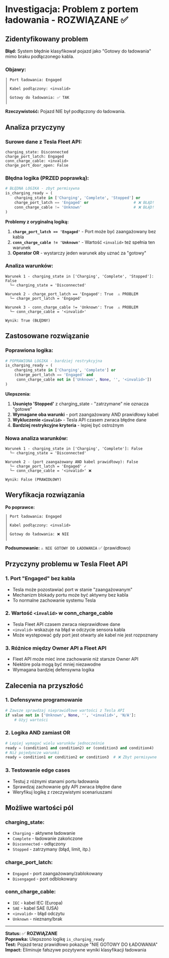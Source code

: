 # Investigacja: Problem z portem ładowania - ROZWIĄZANE ✅

## Zidentyfikowany problem

**Błąd:** System błędnie klasyfikował pojazd jako "Gotowy do ładowania" mimo braku podłączonego kabla.

### Objawy:
```
│ Port ładowania: Engaged                                                                                  │
│ Kabel podłączony: <invalid>                                                                              │
│ Gotowy do ładowania: ✅ TAK                                                                              │
```

**Rzeczywistość:** Pojazd NIE był podłączony do ładowania.

## Analiza przyczyny

### Surowe dane z Tesla Fleet API:
```
charging_state: Disconnected
charge_port_latch: Engaged  
conn_charge_cable: <invalid>
charge_port_door_open: False
```

### Błędna logika (PRZED poprawką):
```python
# BŁĘDNA LOGIKA - zbyt permisywna
is_charging_ready = (
    charging_state in ['Charging', 'Complete', 'Stopped'] or
    charge_port_latch == 'Engaged' or                    # ❌ BŁĄD!
    conn_charge_cable != 'Unknown'                       # ❌ BŁĄD!
)
```

**Problemy z oryginalną logiką:**
1. **`charge_port_latch == 'Engaged'`** - Port może być zaangażowany bez kabla
2. **`conn_charge_cable != 'Unknown'`** - Wartość `<invalid>` też spełnia ten warunek
3. **Operator OR** - wystarczy jeden warunek aby uznać za "gotowy"

### Analiza warunków:
```
Warunek 1 - charging_state in ['Charging', 'Complete', 'Stopped']: False
  └─ charging_state = 'Disconnected'

Warunek 2 - charge_port_latch == 'Engaged': True  ⚠️ PROBLEM
  └─ charge_port_latch = 'Engaged'

Warunek 3 - conn_charge_cable != 'Unknown': True  ⚠️ PROBLEM  
  └─ conn_charge_cable = '<invalid>'

Wynik: True (BŁĘDNY)
```

## Zastosowane rozwiązanie

### Poprawiona logika:
```python
# POPRAWIONA LOGIKA - bardziej restrykcyjna
is_charging_ready = (
    charging_state in ['Charging', 'Complete'] or
    (charge_port_latch == 'Engaged' and 
     conn_charge_cable not in ['Unknown', None, '', '<invalid>'])
)
```

**Ulepszenia:**
1. **Usunięto 'Stopped'** z charging_state - "zatrzymane" nie oznacza "gotowe"
2. **Wymagane oba warunki** - port zaangażowany AND prawidłowy kabel
3. **Wykluczenie `<invalid>`** - Tesla API czasem zwraca błędne dane
4. **Bardziej restrykcyjne kryteria** - lepiej być ostrożnym

### Nowa analiza warunków:
```
Warunek 1 - charging_state in ['Charging', 'Complete']: False
  └─ charging_state = 'Disconnected'

Warunek 2 - (port zaangażowany AND kabel prawidłowy): False
  └─ charge_port_latch = 'Engaged' ✓
  └─ conn_charge_cable = '<invalid>' ❌

Wynik: False (PRAWIDŁOWY)
```

## Weryfikacja rozwiązania

**Po poprawce:**
```
│ Port ładowania: Engaged                                                                                  │
│ Kabel podłączony: <invalid>                                                                              │
│ Gotowy do ładowania: ❌ NIE                                                                              │
```

**Podsumowanie:** `⚠️ NIE GOTOWY DO ŁADOWANIA` ✅ (prawidłowo)

## Przyczyny problemu w Tesla Fleet API

### 1. **Port "Engaged" bez kabla**
- Tesla może pozostawiać port w stanie "zaangażowanym" 
- Mechanizm blokady portu może być aktywny bez kabla
- To normalne zachowanie systemu Tesla

### 2. **Wartość `<invalid>` w conn_charge_cable**
- Tesla Fleet API czasem zwraca nieprawidłowe dane
- `<invalid>` wskazuje na błąd w odczycie sensora kabla
- Może występować gdy port jest otwarty ale kabel nie jest rozpoznany

### 3. **Różnice między Owner API a Fleet API**
- Fleet API może mieć inne zachowanie niż starsze Owner API
- Niektóre pola mogą być mniej niezawodne
- Wymagana bardziej defensywna logika

## Zalecenia na przyszłość

### 1. **Defensywne programowanie**
```python
# Zawsze sprawdzaj nieprawidłowe wartości z Tesla API
if value not in ['Unknown', None, '', '<invalid>', 'N/A']:
    # Użyj wartości
```

### 2. **Logika AND zamiast OR**
```python
# Lepiej wymagać wielu warunków jednocześnie
ready = (condition1 and condition2) or (condition3 and condition4)
# Niż pojedyncze warunki
ready = condition1 or condition2 or condition3  # ❌ Zbyt permisywne
```

### 3. **Testowanie edge cases**
- Testuj z różnymi stanami portu ładowania
- Sprawdzaj zachowanie gdy API zwraca błędne dane
- Weryfikuj logikę z rzeczywistymi scenariuszami

## Możliwe wartości pól

### charging_state:
- `Charging` - aktywne ładowanie
- `Complete` - ładowanie zakończone  
- `Disconnected` - odłączony
- `Stopped` - zatrzymany (błąd, limit, itp.)

### charge_port_latch:
- `Engaged` - port zaangażowany/zablokowany
- `Disengaged` - port odblokowany

### conn_charge_cable:
- `IEC` - kabel IEC (Europa)
- `SAE` - kabel SAE (USA)
- `<invalid>` - błąd odczytu
- `Unknown` - nieznany/brak

---

**Status:** ✅ **ROZWIĄZANE**  
**Poprawka:** Ulepszono logikę `is_charging_ready`  
**Test:** Pojazd teraz prawidłowo pokazuje "NIE GOTOWY DO ŁADOWANIA"  
**Impact:** Eliminuje fałszywe pozytywne wyniki klasyfikacji ładowania 